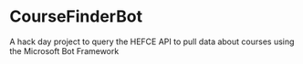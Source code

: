 # CourseFinderBot
A hack day project to query the HEFCE API to pull data about courses using the Microsoft Bot Framework
